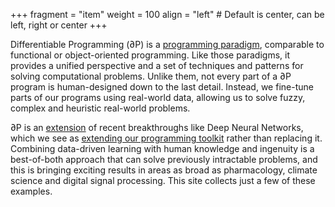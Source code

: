 +++
fragment = "item"
weight = 100
align = "left" # Default is center, can be left, right or center
+++

Differentiable Programming (∂P) is a [programming paradigm](https://en.wikipedia.org/wiki/Differentiable_programming), comparable to functional or object-oriented programming. Like those paradigms, it provides a unified perspective and a set of techniques and patterns for solving computational problems. Unlike them, not every part of a ∂P program is human-designed down to the last detail. Instead, we fine-tune parts of our programs using real-world data, allowing us to solve fuzzy, complex and heuristic real-world problems.

∂P is an [extension](https://www.facebook.com/yann.lecun/posts/10155003011462143) of recent breakthroughs like Deep Neural Networks, which we see as [extending our programming toolkit](https://medium.com/@karpathy/software-2-0-a64152b37c35) rather than replacing it. Combining data-driven learning with human knowledge and ingenuity is a best-of-both approach that can solve previously intractable problems, and this is bringing exciting results in areas as broad as pharmacology, climate science and digital signal processing. This site collects just a few of these examples.
